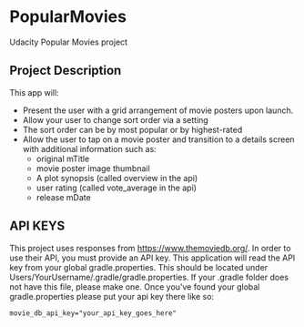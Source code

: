 # PopularMovies
Udacity Popular Movies project

## Project Description
This app will:

* Present the user with a grid arrangement of movie posters upon launch.
* Allow your user to change sort order via a setting
* The sort order can be by most popular or by highest-rated
* Allow the user to tap on a movie poster and transition to a details screen with additional information such as:
  * original mTitle
  * movie poster image thumbnail
  * A plot synopsis (called overview in the api)
  * user rating (called vote_average in the api)
  * release mDate

## API KEYS
This project uses responses from https://www.themoviedb.org/. In order to use their API, you must provide an API key.
This application will read the API key from your global gradle.properties. This should be located under
Users/YourUsername/.gradle/gradle.properties. If your .gradle folder does not have this file, please make one.
Once you've found your global gradle.properties please put your api key there like so:
 ```
movie_db_api_key="your_api_key_goes_here"
 ```
